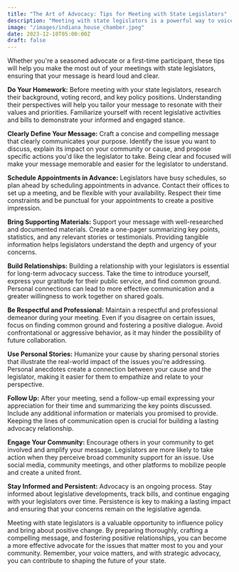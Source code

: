 ```yaml
---
title: "The Art of Advocacy: Tips for Meeting with State Legislators"
description: "Meeting with state legislators is a powerful way to voice your concerns, advocate for change, and contribute to the democratic process."
image: "/images/indiana_house_chamber.jpeg"
date: 2023-12-10T05:00:00Z
draft: false
---
```


Whether you're a seasoned advocate or a first-time participant, these tips will help you make the most out of your meetings with state legislators, ensuring that your message is heard loud and clear.

**Do Your Homework:**
Before meeting with your state legislators, research their background, voting record, and key policy positions. Understanding their perspectives will help you tailor your message to resonate with their values and priorities. Familiarize yourself with recent legislative activities and bills to demonstrate your informed and engaged stance.

**Clearly Define Your Message:**
Craft a concise and compelling message that clearly communicates your purpose. Identify the issue you want to discuss, explain its impact on your community or cause, and propose specific actions you'd like the legislator to take. Being clear and focused will make your message memorable and easier for the legislator to understand.

**Schedule Appointments in Advance:**
Legislators have busy schedules, so plan ahead by scheduling appointments in advance. Contact their offices to set up a meeting, and be flexible with your availability. Respect their time constraints and be punctual for your appointments to create a positive impression.

**Bring Supporting Materials:**
Support your message with well-researched and documented materials. Create a one-pager summarizing key points, statistics, and any relevant stories or testimonials. Providing tangible information helps legislators understand the depth and urgency of your concerns.

**Build Relationships:**
Building a relationship with your legislators is essential for long-term advocacy success. Take the time to introduce yourself, express your gratitude for their public service, and find common ground. Personal connections can lead to more effective communication and a greater willingness to work together on shared goals.

**Be Respectful and Professional:**
Maintain a respectful and professional demeanor during your meeting. Even if you disagree on certain issues, focus on finding common ground and fostering a positive dialogue. Avoid confrontational or aggressive behavior, as it may hinder the possibility of future collaboration.

**Use Personal Stories:**
Humanize your cause by sharing personal stories that illustrate the real-world impact of the issues you're addressing. Personal anecdotes create a connection between your cause and the legislator, making it easier for them to empathize and relate to your perspective.

**Follow Up:**
After your meeting, send a follow-up email expressing your appreciation for their time and summarizing the key points discussed. Include any additional information or materials you promised to provide. Keeping the lines of communication open is crucial for building a lasting advocacy relationship.

**Engage Your Community:**
Encourage others in your community to get involved and amplify your message. Legislators are more likely to take action when they perceive broad community support for an issue. Use social media, community meetings, and other platforms to mobilize people and create a united front.

**Stay Informed and Persistent:**
Advocacy is an ongoing process. Stay informed about legislative developments, track bills, and continue engaging with your legislators over time. Persistence is key to making a lasting impact and ensuring that your concerns remain on the legislative agenda.

Meeting with state legislators is a valuable opportunity to influence policy and bring about positive change. By preparing thoroughly, crafting a compelling message, and fostering positive relationships, you can become a more effective advocate for the issues that matter most to you and your community. Remember, your voice matters, and with strategic advocacy, you can contribute to shaping the future of your state.
